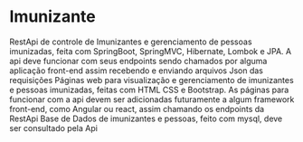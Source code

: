 # Imunizante
RestApi de controle de Imunizantes e gerenciamento de pessoas imunizadas, feita com SpringBoot, SpringMVC, Hibernate, Lombok e JPA. A api deve funcionar com seus endpoints sendo chamados por alguma aplicação front-end assim recebendo e enviando arquivos Json das requisições
Páginas web para visualização e gerenciamento de imunizantes e pessoas imunizadas, feitas com HTML CSS e Bootstrap. As páginas para funcionar com a api devem ser adicionadas futuramente a algum framework front-end, como Angular ou react, assim chamando os endpoints da RestApi
Base de Dados de imunizantes e pessoas, feito com mysql, deve ser consultado pela Api
